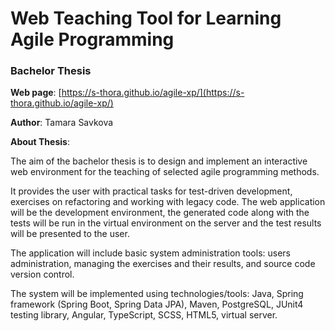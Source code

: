 # Web Teaching Tool for Learning Agile Programming

### Bachelor Thesis

**Web page**: [https://s-thora.github.io/agile-xp/](https://s-thora.github.io/agile-xp/)

**Author**: Tamara Savkova

**About Thesis**:

The aim of the bachelor thesis is to design and implement an interactive web environment for the teaching of selected agile programming methods. 

It provides the user with practical tasks for test-driven development, exercises on refactoring and working with legacy code. The web application will be the development environment, the generated code along with the tests will be run in the virtual environment on the server and the test results will be presented to the user. 

The application will include basic system administration tools: users administration, managing the exercises and their results, and source code version control. 

The system will be implemented using technologies/tools: Java, Spring framework (Spring Boot, Spring Data JPA), Maven, PostgreSQL, JUnit4 testing library, Angular, TypeScript, SCSS, HTML5, virtual server.
